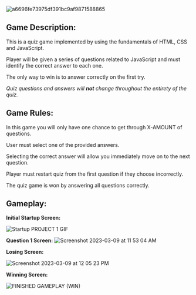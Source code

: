 ![a6696fe73975df391bc9af9871588865](https://user-images.githubusercontent.com/107282884/224126307-ecb20668-dc32-43a3-b502-032377383f9f.png)

## **Game Description:**

This is a quiz game implemented by using the fundamentals of HTML, CSS and JavaScript.

Player will be given a series of questions related to JavaScript and must identify the correct answer to each one. 

The only way to win is to answer correctly on the first try.

*Quiz questions and answers will **not** change throughout the entirety of the quiz.*



##

## **Game Rules:**
 In this game you will only have one chance to get through X-AMOUNT of questions.
 
 User must select one of the provided answers. 

 Selecting the correct answer will allow you immediately move on to the next question. 

 Player must restart quiz from the first question if they choose incorrectly. 

 The quiz game is won by answering all questions correctly.

 ## Gameplay: 
 **Initial Startup Screen:**
 
 ![Startup PROJECT 1 GIF](https://user-images.githubusercontent.com/107282884/224135780-5098a53a-aa7e-4529-a760-44ba5763ad3a.gif)
 
 **Question 1 Screen:**
 ![Screenshot 2023-03-09 at 11 53 04 AM](https://user-images.githubusercontent.com/107282884/224142612-2ad23e42-c520-4897-a3b1-4d2330ffd8d7.png)


**Losing Screen:**

![Screenshot 2023-03-09 at 12 05 23 PM](https://user-images.githubusercontent.com/107282884/224142105-c8fd7562-64fc-45be-a508-15517a9aebd3.png)

**Winning Screen:**

 ![FINISHED GAMEPLAY (WIN)](https://user-images.githubusercontent.com/107282884/224140573-1fcdec76-b9b3-490d-b2bd-4dd76b4c42c4.gif)

